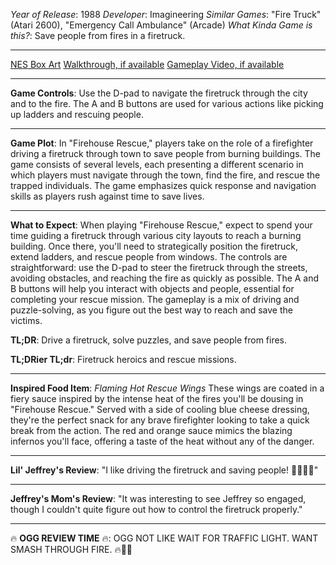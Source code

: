 *Year of Release*: 1988
*Developer*: Imagineering
*Similar Games*: "Fire Truck" (Atari 2600), "Emergency Call Ambulance" (Arcade)
*What Kinda Game is this?*: Save people from fires in a firetruck.

---
[NES Box Art](https://www.google.com/search?tbm=isch&q=NES+Box+Art+Firehouse+Rescue) 
[Walkthrough, if available](https://www.google.com/search?q=Walkthrough+NES+Firehouse+Rescue)
[Gameplay Video, if available](https://www.youtube.com/results?search_query=gameplay+NES+Firehouse+Rescue) 

- - -
**Game Controls**:
Use the D-pad to navigate the firetruck through the city and to the fire. The A and B buttons are used for various actions like picking up ladders and rescuing people.

- - -
**Game Plot**: 
In "Firehouse Rescue," players take on the role of a firefighter driving a firetruck through town to save people from burning buildings. The game consists of several levels, each presenting a different scenario in which players must navigate through the town, find the fire, and rescue the trapped individuals. The game emphasizes quick response and navigation skills as players rush against time to save lives.

- - -
**What to Expect**: 
When playing "Firehouse Rescue," expect to spend your time guiding a firetruck through various city layouts to reach a burning building. Once there, you'll need to strategically position the firetruck, extend ladders, and rescue people from windows. The controls are straightforward: use the D-pad to steer the firetruck through the streets, avoiding obstacles, and reaching the fire as quickly as possible. The A and B buttons will help you interact with objects and people, essential for completing your rescue mission. The gameplay is a mix of driving and puzzle-solving, as you figure out the best way to reach and save the victims.

**TL;DR**: Drive a firetruck, solve puzzles, and save people from fires.

**TL;DRier TL;dr**: Firetruck heroics and rescue missions.

---
**Inspired Food Item**: *Flaming Hot Rescue Wings*
These wings are coated in a fiery sauce inspired by the intense heat of the fires you'll be dousing in "Firehouse Rescue." Served with a side of cooling blue cheese dressing, they're the perfect snack for any brave firefighter looking to take a quick break from the action. The red and orange sauce mimics the blazing infernos you'll face, offering a taste of the heat without any of the danger.

---
**Lil' Jeffrey's Review**: "I like driving the firetruck and saving people! 🚒🔥👨‍🚒"

---
**Jeffrey's Mom's Review**: "It was interesting to see Jeffrey so engaged, though I couldn't quite figure out how to control the firetruck properly."

---
🔥 **OGG REVIEW TIME** 🔥: OGG NOT LIKE WAIT FOR TRAFFIC LIGHT. WANT SMASH THROUGH FIRE. 🔥🚒🔨